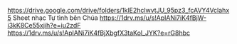 https://drive.google.com/drive/folders/1klE2hclwvtJU_95pz3_fcAVY4Vclahx5 Sheet nhạc Tự tình bên Chúa
https://1drv.ms/u/s!AplANi7iK4fBjW-i3kK8Ce55xjih?e=iu2zdF 
https://1drv.ms/u/s!AplANi7iK4fBjXbgfX3taKol_JYK?e=rG8hbc
